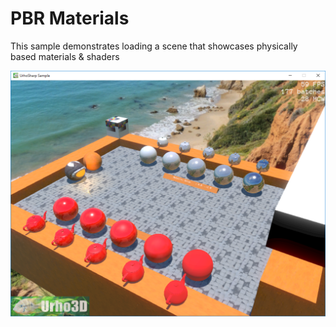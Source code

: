PBR Materials
=======

This sample demonstrates loading a scene that showcases physically based materials & shaders

![Screenshot](Screenshots/Screenshot.png)